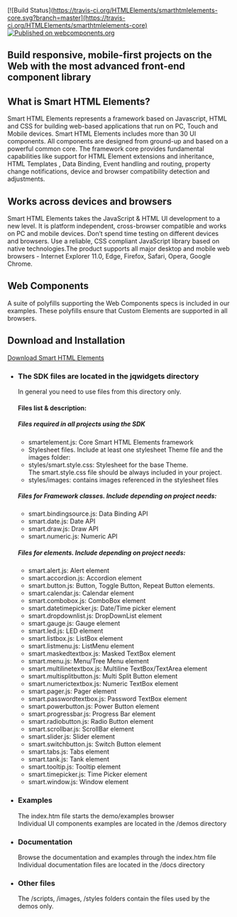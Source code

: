 [![Build Status](https://travis-ci.org/HTMLElements/smarthtmlelements-core.svg?branch=master](https://travis-ci.org/HTMLElements/smarthtmlelements-core)
[![Published on webcomponents.org](https://img.shields.io/badge/webcomponents.org-published-blue.svg)](https://www.webcomponents.org/element/owner/my-element)


Build responsive, mobile-first projects on the Web with the most advanced front-end component library
-----------------------------------------------------------------------------------------------------

What is Smart HTML Elements?
----------------------------

Smart HTML Elements represents a framework based on Javascript, HTML and CSS for building web-based applications that run on PC, Touch and Mobile devices. Smart HTML Elements includes more than 30 UI components. All components are designed from ground-up and based on a powerful common core. The framework core provides fundamental capabilities like support for HTML Element extensions and inheritance, HTML Templates , Data Binding, Event handling and routing, property change notifications, device and browser compatibility detection and adjustments.

Works across devices and browsers
---------------------------------

Smart HTML Elements takes the JavaScript & HTML UI development to a new level. It is platform independent, cross-browser compatible and works on PC and mobile devices. Don’t spend time testing on different devices and browsers. Use a reliable, CSS compliant JavaScript library based on native technologies.The product supports all major desktop and mobile web browsers - Internet Explorer 11.0, Edge, Firefox, Safari, Opera, Google Chrome.  
  

Web Components
--------------

A suite of polyfills supporting the Web Components specs is included in our examples. These polyfills ensure that Custom Elements are supported in all browsers.  
  

Download and Installation
-------------------------

[Download Smart HTML Elements](http://www.htmlelements.com/download/)

*   ### The SDK files are located in the jqwidgets directory
    
    In general you need to use files from this directory only.  
    
    #### Files list & description:
    
    ##### Files required in all projects using the SDK
    
    *   smartelement.js: Core Smart HTML Elements framework
    *   Stylesheet files. Include at least one stylesheet Theme file and the images folder:
    *   styles/smart.style.css: Stylesheet for the base Theme.  
        The smart.style.css file should be always included in your project.
    *   styles/images: contains images referenced in the stylesheet files
    
    ##### Files for Framework classes. Include depending on project needs:
    
    *   smart.bindingsource.js: Data Binding API
    *   smart.date.js: Date API
    *   smart.draw.js: Draw API
    *   smart.numeric.js: Numeric API
    
    ##### Files for elements. Include depending on project needs:
    
    *   smart.alert.js: Alert element
    *   smart.accordion.js: Accordion element
    *   smart.button.js: Button, Toggle Button, Repeat Button elements.
    *   smart.calendar.js: Calendar element
    *   smart.combobox.js: ComboBox element
    *   smart.datetimepicker.js: Date/Time picker element
    *   smart.dropdownlist.js: DropDownList element
    *   smart.gauge.js: Gauge element
    *   smart.led.js: LED element
    *   smart.listbox.js: ListBox element
    *   smart.listmenu.js: ListMenu element
    *   smart.maskedtextbox.js: Masked TextBox element
    *   smart.menu.js: Menu/Tree Menu element
    *   smart.multilinetextbox.js: Multiline TextBox/TextArea element
    *   smart.multisplitbutton.js: Multi Split Button element
    *   smart.numerictextbox.js: Numeric TextBox element
    *   smart.pager.js: Pager element
    *   smart.passwordtextbox.js: Password TextBox element
    *   smart.powerbutton.js: Power Button element
    *   smart.progressbar.js: Progress Bar element
    *   smart.radiobutton.js: Radio Button element
    *   smart.scrollbar.js: ScrollBar element
    *   smart.slider.js: Slider element
    *   smart.switchbutton.js: Switch Button element
    *   smart.tabs.js: Tabs element
    *   smart.tank.js: Tank element
    *   smart.tooltip.js: Tooltip element
    *   smart.timepicker.js: Time Picker element
    *   smart.window.js: Window element
*   ### Examples
    
    The index.htm file starts the demo/examples browser  
    Individual UI components examples are located in the /demos directory
*   ### Documentation
    
    Browse the documentation and examples through the index.htm file  
    Individual documentation files are located in the /docs directory
*   ### Other files
    
    The /scripts, /images, /styles folders contain the files used by the demos only.
    
   
